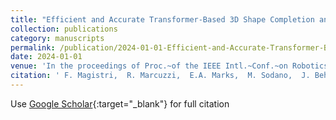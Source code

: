 ```yaml
---
title: "Efficient and Accurate Transformer-Based 3D Shape Completion and Reconstruction of Fruits for Agricultural Robots"
collection: publications
category: manuscripts 
permalink: /publication/2024-01-01-Efficient-and-Accurate-Transformer-Based-3D-Shape-Completion-and-Reconstruction-of-Fruits-for-Agricultural-Robots
date: 2024-01-01
venue: 'In the proceedings of Proc.~of the IEEE Intl.~Conf.~on Robotics &amp; Automation (ICRA)'
citation: ' F. Magistri,  R. Marcuzzi,  E.A. Marks,  M. Sodano,  J. Behley,  C. Stachniss, &quot;Efficient and Accurate Transformer-Based 3D Shape Completion and Reconstruction of Fruits for Agricultural Robots.&quot; In the proceedings of Proc.~of the IEEE Intl.~Conf.~on Robotics &amp;amp; Automation (ICRA), 2024.'
---
```

Use [Google Scholar](https://scholar.google.com/scholar?q=Efficient+and+Accurate+Transformer+Based+3D+Shape+Completion+and+Reconstruction+of+Fruits+for+Agricultural+Robots){:target="_blank"} for full citation